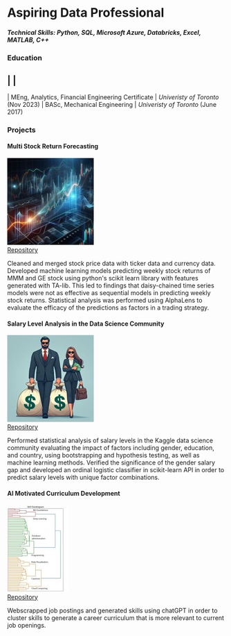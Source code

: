 # Aspiring Data Professional

##### Technical Skills: Python, SQL, Microsoft Azure, Databricks, Excel, MATLAB, C++ 

### Education
| | 
------
| MEng, Analytics, Financial Engineering Certificate   | *Univeristy of Toronto* (Nov 2023)
| BASc, Mechanical Engineering                         | *Univeristy of Toronto* (June 2017)

### Projects

#### Multi Stock Return Forecasting
![stock](/assets/imgs/stock.jpg)  
[Repository](https://github.com/eydeyoung/Multistock_Predictive_Analytics)  

Cleaned and merged stock price data with ticker data and currency data. Developed machine learning models predicting weekly stock returns of MMM and GE stock using python's scikit learn library with features generated with TA-lib. This led to findings that daisy-chained time series models were not as effective as sequential models in predicting weekly stock returns. Statistical analysis was performed using AlphaLens to evaluate the efficacy of the predictions as factors in a trading strategy. 


#### Salary Level Analysis in the Data Science Community
![salary](/assets/imgs/salary.jpg)  
[Repository](https://github.com/eydeyoung/salary-comparison)  

Performed statistical analysis of salary levels in the Kaggle data science community evaluating the impact of factors including gender, education, and country, using bootstrapping and hypothesis testing, as well as machine learning methods. Verified the significance of the gender salary gap and developed an ordinal logistic classifier in scikit-learn API in order to predict salary levels with unique factor combinations.


#### AI Motivated Curriculum Development
![school](./assets/imgs/course.JPG)  
[Repository](https://github.com/eydeyoung/AI_Motivated_Curriculum_Development)  

Webscrapped job postings and generated skills using chatGPT in order to cluster skills to generate a career curriculum that is more relevant to current job openings.









